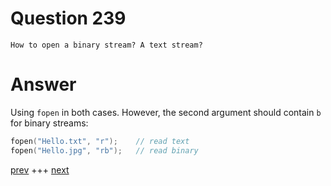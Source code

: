 
# Question 239


 
    How to open a binary stream? A text stream?


# Answer



Using `fopen` in both cases. However, the second argument should contain `b`
for binary streams:

```c
fopen("Hello.txt", "r");    // read text
fopen("Hello.jpg", "rb");   // read binary
```


[prev](238.md) +++ [next](240.md)

